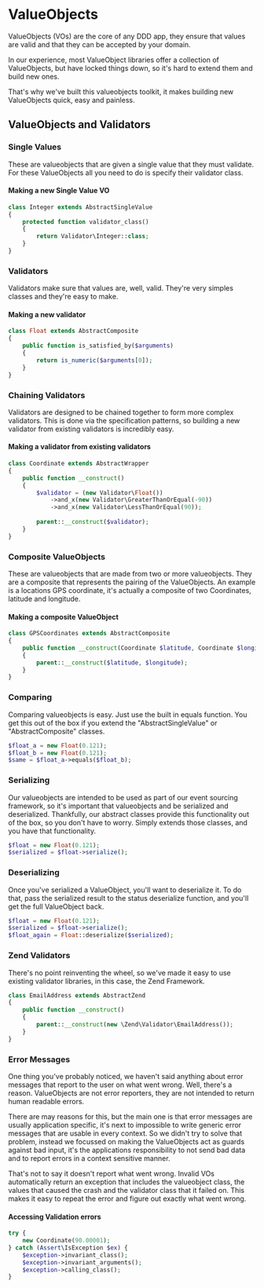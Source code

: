 # ValueObjects

ValueObjects (VOs) are the core of any DDD app, they ensure that values are valid and that they can be accepted by your domain.

In our experience, most ValueObject libraries offer a collection of ValueObjects, but have locked things down, so it's hard to extend them and build new ones.

That's why we've built this valueobjects toolkit, it makes building new ValueObjects quick, easy and painless.

## ValueObjects and Validators

### Single Values
These are valueobjects that are given a single value that they must validate. For these ValueObjects all you need to do is specify their validator class.

#### Making a new Single Value VO
```php
class Integer extends AbstractSingleValue 
{    
    protected function validator_class()
    {
        return Validator\Integer::class;
    }
}
```

### Validators
Validators make sure that values are, well, valid. They're very simples classes and they're easy to make. 

#### Making a new validator
```php
class Float extends AbstractComposite
{    
    public function is_satisfied_by($arguments)
    {
        return is_numeric($arguments[0]);
    }
}
```

### Chaining Validators
Validators are designed to be chained together to form more complex validators. This is done via the specification patterns, so building a new validator from existing validators is incredibly easy.

#### Making a validator from existing validators
```php
class Coordinate extends AbstractWrapper
{
    public function __construct()
    {
        $validator = (new Validator\Float())
            ->and_x(new Validator\GreaterThanOrEqual(-90))
            ->and_x(new Validator\LessThanOrEqual(90));
        
        parent::__construct($validator);
    }
}
```

### Composite ValueObjects
These are valueobjects that are made from two or more valueobjects. They are a composite that represents the pairing of the ValueObjects.
An example is a locations GPS coordinate, it's actually a composite of two Coordinates, latitude and longitude.

#### Making a composite ValueObject
```php
class GPSCoordinates extends AbstractComposite 
{   
    public function __construct(Coordinate $latitude, Coordinate $longitude) 
	{
        parent::__construct($latitude, $longitude);
    }
}
```

### Comparing
Comparing valueobjects is easy. Just use the built in equals function. You get this out of the box if you extend the "AbstractSingleValue" or "AbstractComposite" classes.
```php
$float_a = new Float(0.121);
$float_b = new Float(0.121);
$same = $float_a->equals($float_b);
```

### Serializing
Our valueobjects are intended to be used as part of our event sourcing framework, so it's important that valueobjects and be serialized and deserialized.
Thankfully, our abstract classes provide this functionality out of the box, so you don't have to worry. Simply extends those classes, and you have that functionality.
```php
$float = new Float(0.121);
$serialized = $float->serialize();
```

### Deserializing
Once you've serialized a ValueObject, you'll want to deserialize it. To do that, pass the serialized result to the status deserialize function, and you'll get the full ValueObject back.
```php
$float = new Float(0.121);
$serialized = $float->serialize();
$float_again = Float::deserialize($serialized);
```

### Zend Validators
There's no point reinventing the wheel, so we've made it easy to use existing validator libraries, in this case, the Zend Framework.
```php
class EmailAddress extends AbstractZend
{ 
    public function __construct() 
    {
        parent::__construct(new \Zend\Validator\EmailAddress());
    }
}
```

### Error Messages
One thing you've probably noticed, we haven't said anything about error messages that report to the user on what went wrong.
Well, there's a reason. ValueObjects are not error reporters, they are not intended to return human readable errors.

There are may reasons for this, but the main one is that error messages are usually application specific, it's next to impossible to write generic error messages that are usable in every context.
So we didn't try to solve that problem, instead we focussed on making the ValueObjects act as guards against bad input, it's the applications responsibility to not send bad data and to report errors in a context sensitive manner.

That's not to say it doesn't report what went wrong. Invalid VOs automatically return an exception that includes the valueobject class, the values that caused the crash and the validator class that it failed on.
This makes it easy to repeat the error and figure out exactly what went wrong.

#### Accessing Validation errors
```php
try {
    new Coordinate(90.00001);
} catch (Assert\IsException $ex) {
    $exception->invariant_class();
    $exception->invariant_arguments();
    $exception->calling_class();
}
```
